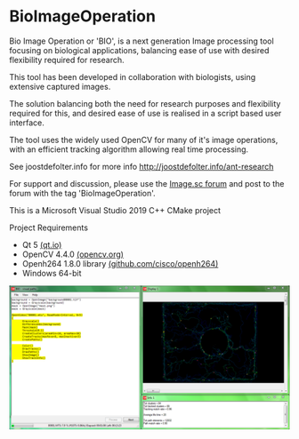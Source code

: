 # BioImageOperation

Bio Image Operation or 'BIO', is a next generation Image processing tool focusing on biological applications, balancing ease of use with desired flexibility required for research.

This tool has been developed in collaboration with biologists, using extensive captured images.

The solution balancing both the need for research purposes and flexibility required for this, and desired ease of use is realised in a script based user interface.

The tool uses the widely used OpenCV for many of it's image operations, with an efficient tracking algorithm allowing real time processing.

See joostdefolter.info for more info
http://joostdefolter.info/ant-research

For support and discussion, please use the [Image.sc forum](https://forum.image.sc) and post to the forum with the tag 'BioImageOperation'.

This is a Microsoft Visual Studio 2019 C++ CMake project

Project Requirements
- Qt 5 [(qt.io)](https://www.qt.io)
- OpenCV 4.4.0 [(opencv.org)](https://opencv.org)
- Openh264 1.8.0 library [(github.com/cisco/openh264)](https://github.com/cisco/openh264)
- Windows 64-bit

![BIO screenshot](bio.png)
